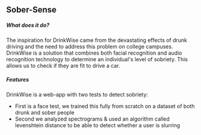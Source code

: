 ## Sober-Sense

##### What does it do?
The inspiration for DrinkWise came from the devastating effects of drunk driving and the need to address this problem on college campuses. DrinkWise is a solution that combines both facial recognition and audio recognition technology to determine an individual's level of sobriety. This allows us to check if they are fit to drive a car. 

##### Features

DrinkWise is a web-app with two tests to detect sobriety:

- First is a face test, we trained this fully from scratch on a dataset of both drunk and sober people
- Second we analyzed spectrograms & used an algorithm called levenshtein distance to be able to detect whether a user is slurring
